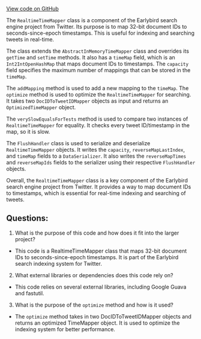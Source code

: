 [View code on GitHub](https://github.com/misbahsy/the-algorithm/src/java/com/twitter/search/earlybird/index/RealtimeTimeMapper.java)

The `RealtimeTimeMapper` class is a component of the Earlybird search engine project from Twitter. Its purpose is to map 32-bit document IDs to seconds-since-epoch timestamps. This is useful for indexing and searching tweets in real-time. 

The class extends the `AbstractInMemoryTimeMapper` class and overrides its `getTime` and `setTime` methods. It also has a `timeMap` field, which is an `Int2IntOpenHashMap` that maps document IDs to timestamps. The `capacity` field specifies the maximum number of mappings that can be stored in the `timeMap`. 

The `addMapping` method is used to add a new mapping to the `timeMap`. The `optimize` method is used to optimize the `RealtimeTimeMapper` for searching. It takes two `DocIDToTweetIDMapper` objects as input and returns an `OptimizedTimeMapper` object. 

The `verySlowEqualsForTests` method is used to compare two instances of `RealtimeTimeMapper` for equality. It checks every tweet ID/timestamp in the map, so it is slow. 

The `FlushHandler` class is used to serialize and deserialize `RealtimeTimeMapper` objects. It writes the `capacity`, `reverseMapLastIndex`, and `timeMap` fields to a `DataSerializer`. It also writes the `reverseMapTimes` and `reverseMapIds` fields to the serializer using their respective `FlushHandler` objects. 

Overall, the `RealtimeTimeMapper` class is a key component of the Earlybird search engine project from Twitter. It provides a way to map document IDs to timestamps, which is essential for real-time indexing and searching of tweets.
## Questions: 
 1. What is the purpose of this code and how does it fit into the larger project?
- This code is a RealtimeTimeMapper class that maps 32-bit document IDs to seconds-since-epoch timestamps. It is part of the Earlybird search indexing system for Twitter.

2. What external libraries or dependencies does this code rely on?
- This code relies on several external libraries, including Google Guava and fastutil.

3. What is the purpose of the `optimize` method and how is it used?
- The `optimize` method takes in two DocIDToTweetIDMapper objects and returns an optimized TimeMapper object. It is used to optimize the indexing system for better performance.